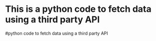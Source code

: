 # This is a python code to fetch data using a third party API
#python code to fetch  data using a third party API
